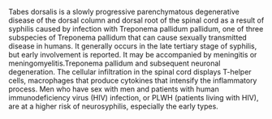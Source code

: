 Tabes dorsalis is a slowly progressive parenchymatous degenerative disease of the dorsal column and dorsal root of the spinal cord as a result of syphilis caused by infection with Treponema pallidum pallidum, one of three subspecies of Treponema pallidum that can cause sexually transmitted disease in humans. It generally occurs in the late tertiary stage of syphilis, but early involvement is reported. It may be accompanied by meningitis or meningomyelitis.Treponema pallidum and subsequent neuronal degeneration. The cellular infiltration in the spinal cord displays T-helper cells, macrophages that produce cytokines that intensify the inflammatory process. Men who have sex with men and patients with human immunodeficiency virus (HIV) infection, or PLWH (patients living with HIV), are at a higher risk of neurosyphilis, especially the early types.
